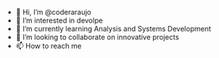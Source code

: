 - 👋 Hi, I’m @coderaraujo
- 👀 I’m interested in devolpe
- 🌱 I’m currently learning Analysis and Systems Development
- 💞️ I’m looking to collaborate on innovative projects
- 📫 How to reach me

<!---
Anderson Araújo is a ✨ special ✨ repository because its `README.md` (this file) appears on your GitHub profile.
You can click the Preview link to take a look at your changes.
--->
